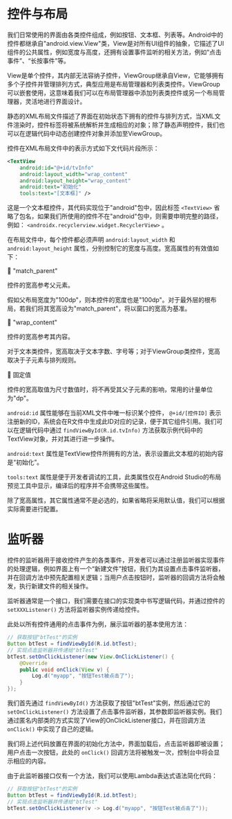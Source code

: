 # 控件与布局
我们日常使用的界面由各类控件组成，例如按钮、文本框、列表等。Android中的控件都继承自"android.view.View"类，View是对所有UI组件的抽象，它描述了UI组件的公共属性，例如宽度与高度，还拥有设置事件监听的相关方法，例如“点击事件”、“长按事件”等。

View是单个控件，其内部无法容纳子控件，ViewGroup继承自View，它能够拥有多个子控件并管理排列方式，典型应用是布局管理器和列表类控件。ViewGroup可以嵌套使用，这意味着我们可以在布局管理器中添加列表类控件或另一个布局管理器，灵活地进行界面设计。

静态的XML布局文件描述了界面在初始状态下拥有的控件与排列方式，当XML文件渲染时，控件标签将被系统解析并生成相应的对象；除了静态声明控件，我们也可以在逻辑代码中动态创建控件对象并添加至ViewGroup。

控件在XML布局文件中的表示方式如下文代码片段所示：

```xml
<TextView
    android:id="@+id/tvInfo"
    android:layout_width="wrap_content"
    android:layout_height="wrap_content"
    android:text="初始化"
    tools:text="[文本框]" />
```

这是一个文本框控件，其代码实现位于"android"包中，因此标签 `<TextView>` 省略了包名，如果我们所使用的控件不在"android"包中，则需要申明完整的路径，例如： `<androidx.recyclerview.widget.RecyclerView>` 。

在布局文件中，每个控件都必须声明 `android:layout_width` 和 `android:layout_height` 属性，分别控制它的宽度与高度。宽高属性的有效值如下：

🔷 "match_parent"

控件的宽高参考父元素。

假如父布局宽度为"100dp"，则本控件的宽度也是"100dp"。对于最外层的根布局，若我们将其宽高设为"match_parent"，将以窗口的宽高为基准。

🔷 "wrap_content"

控件的宽高参考其内容。

对于文本类控件，宽高取决于文本字数、字号等；对于ViewGroup类控件，宽高取决于子元素与排列规则。

🔷 固定值

控件的宽高取值为尺寸数值时，将不再受其父子元素的影响，常用的计量单位为"dp"。

`android:id` 属性能够在当前XML文件中唯一标识某个控件， `@+id/[控件ID]` 表示注册新的ID，系统会在R文件中生成此ID对应的记录，便于其它组件引用。我们可以在逻辑代码中通过 `findViewById(R.id.tvInfo)` 方法获取示例代码中的TextView对象，并对其进行进一步操作。

`android:text` 属性是TextView控件所拥有的方法，表示设置此文本框的初始内容是“初始化”。

`tools:text` 属性是便于开发者调试的工具，此类属性仅在Android Studio的布局预览工具中显示，编译后的程序并不会携带这些属性。

除了宽高属性，其它属性通常不是必选的，如果省略将采用默认值，我们可以根据实际需要进行配置。

# 监听器
控件的监听器用于接收控件产生的各类事件，开发者可以通过注册监听器实现事件的处理逻辑，例如界面上有一个“新建文件”按钮，我们为其设置点击事件监听器，并在回调方法中预先配置相关逻辑；当用户点击按钮时，监听器的回调方法将会触发，执行新建文件的相关操作。

监听器通常是一个接口，我们需要在接口的实现类中书写逻辑代码，并通过控件的 `setXXXListener()` 方法将监听器实例传递给控件。

此处以所有控件通用的点击事件为例，展示监听器的基本使用方法：

```java
// 获取按钮"btTest"的实例
Button btTest = findViewById(R.id.btTest);
// 实现点击监听器并传递给"btTest"
btTest.setOnClickListener(new View.OnClickListener() {
    @Override
    public void onClick(View v) {
        Log.d("myapp", "按钮Test被点击了");
    }
});
```

我们首先通过 `findViewById()` 方法获取了按钮"btTest"实例，然后通过它的 `setOnClickListener()` 方法设置了点击事件监听器，其参数即监听器实例。我们通过匿名内部类的方式实现了View的OnClickListener接口，并在回调方法 `onClick()` 中实现了自己的逻辑。

我们将上述代码放置在界面的初始化方法中，界面加载后，点击监听器即被设置；用户点击一次按钮，此处的 `onClick()` 回调方法将被触发一次，控制台中将会显示相应的内容。

由于此监听器接口仅有一个方法，我们可以使用Lambda表达式语法简化代码：

```java
// 获取按钮"btTest"的实例
Button btTest = findViewById(R.id.btTest);
// 实现点击监听器并传递给"btTest"
btTest.setOnClickListener(v -> Log.d("myapp", "按钮Test被点击了"));
```

<!-- TODO

#### 计量单位(TODO)
"app/src/res"目录下有很多以drawable开头的文件夹，它们具有不同的后缀，这些文件夹用于存放不同分辨率的资源，可以在不同分辨率的设备上达到最佳显示效果。

#### RTL布局(TODO)
自从API版本17开始，Android支持RTL功能，能够根据语言配置自动适应用户的阅读习惯。一般来说，文本按照从左到右的顺序阅读，此时"start"属性等同于"left"，"end"属性等同于"right"；对于从右到左阅读的语言，"start"相当于"right"，"end"相当于"left"。

-->
